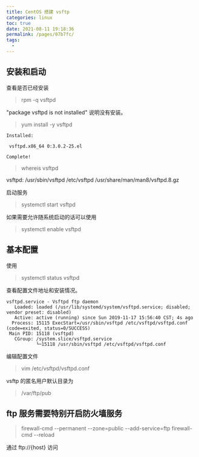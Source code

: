```yaml
---
title: CentOS 搭建 vsftp
categories: linux
toc: true
date: 2021-08-11 19:18:36
permalink: /pages/07b7fc/
tags: 
  - 
---
```


## 安装和启动

查看是否已经安装
> rpm -q vsftpd

"package vsftpd is not installed" 说明没有安装。

> yum  install -y  vsftpd

```
Installed:

 vsftpd.x86_64 0:3.0.2-25.el
 
Complete!

```

> whereis  vsftpd


vsftpd: /usr/sbin/vsftpd /etc/vsftpd /usr/share/man/man8/vsftpd.8.gz

启动服务

> systemctl start vsftpd


如果需要允许随系统启动的话可以使用

> systemctl enable vsftpd

## 基本配置

使用 

> systemctl status vsftpd

查看配置文件地址和安装情况。


```
vsftpd.service - Vsftpd ftp daemon
   Loaded: loaded (/usr/lib/systemd/system/vsftpd.service; disabled; vendor preset: disabled)
   Active: active (running) since Sun 2019-11-17 15:56:40 CST; 4s ago
  Process: 15115 ExecStart=/usr/sbin/vsftpd /etc/vsftpd/vsftpd.conf (code=exited, status=0/SUCCESS)
 Main PID: 15118 (vsftpd)
   CGroup: /system.slice/vsftpd.service
           └─15118 /usr/sbin/vsftpd /etc/vsftpd/vsftpd.conf
```


编辑配置文件

> vim /etc/vsftpd/vsftpd.conf

vsftp 的匿名用户默认目录为

> /var/ftp/pub

## ftp 服务需要特别开启防火墙服务

> firewall-cmd --permanent --zone=public --add-service=ftp 
> firewall-cmd --reload 

通过 ftp://{host} 访问
